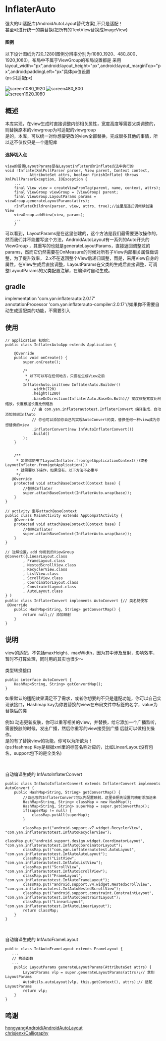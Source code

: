# InflaterAuto
强大的UI适配库(AndroidAutoLayout替代方案),不只是适配！
<br/>
甚至可进行统一的类替换(把所有的TextView替换成ImageView)
#### 图例
以下设计图纸为720_1280(图例分辨率分别为:1080_1920、480_800、1920_1080)，布局中不属于ViewGroup的布局设置都是
采用layout_width="px",android:layout_height="px",android:layout_marginTop="px",android:paddingLeft="px"具体px值设置
<br/>
(ps:只适配px)
<br/>
<br/>
![screen1080_1920](art/screen1080_1920.jpg)
![screen480_800](art/screen480_800.jpg)
<br/>
![screen1920_1080](art/screen1920_1080.jpg)


## 概述
本库实现，在view生成时直接调整内部相关属性，宽度高度等需要父类调整的，则替换原本的viewgroup为可适配的viewgroup
<br/>
是的，本库，可以统一对你想要更改的view全部替换，完成很多其他的事情，所以这不仅仅只是一个适配库

#### 选择切入点
```
view的设置LayoutParams是在LayoutInflater的rInflate方法中执行的
void rInflate(XmlPullParser parser, View parent, Context context,
           AttributeSet attrs, boolean finishInflate) throws XmlPullParserException, IOException {
    ...
    final View view = createViewFromTag(parent, name, context, attrs);
    final ViewGroup viewGroup = (ViewGroup) parent;
    final ViewGroup.LayoutParams params = viewGroup.generateLayoutParams(attrs);
    rInflateChildren(parser, view, attrs, true);//这里是递归调继续创建View
    viewGroup.addView(view, params);
    ...
    }
```
可以看到，LayoutParams是在这里创建的，这个方法是我们最需要更改操作的，然而我们并不能覆写这个方法，AndroidAutoLayout有一系列的Auto开头的ViewGroup
，其重写的也就是generateLayoutParams，直接返回调整过的params，然而它仍然需要在OnMeasure的时候对所有子View内部相关属性做调整，为了提升效率，
2.x不在返回整个View后递归调整，而是，采用View自身的属性，在View生成后直接调整，LayoutParams在父类的生成后直接调整，可调整LayoutParams的父类配置注解，在编译时自动生成。

## gradle
implementation 'com.yan:inflaterauto:2.0.17'
<br/>
annotationProcessor 'com.yan:inflaterauto-compiler:2.0.17'//如果你不需要自动生成适配类的功能，不需要引入

## 使用
```
// application 初始化
public class InflaterAutoApp extends Application {

    @Override
    public void onCreate() {
        super.onCreate();

        /*
         * 以下可以写在任何地方，只要在生成View之前
         */
        InflaterAuto.init(new InflaterAuto.Builder()
            .width(720)
            .height(1280)
            .baseOnDirection(InflaterAuto.BaseOn.Both)// 宽度根据宽度比例缩放，长度根据长度比例缩放
            // 由 com.yan.inflaterautotest.InflaterConvert 编译生成，自动添加前缀InfAuto
            // 你也可以添加你自己的实现AutoConvert的类，替换任何一种view成为你想替换的view
            .inflaterConvert(new InfAutoInflaterConvert())
            .build()
        );
    }


    /**
     * 如果你使用了LayoutInflater.from(getApplicationContext())或者LayoutInflater.from(getApplication())
     * 就需要以下操作，如果没有，以下方法不必重写
     */
   @Override
    protected void attachBaseContext(Context base) {
        //替换Inflater
        super.attachBaseContext(InflaterAuto.wrap(base));
    }
}

// activity 重写attachBaseContext
public class MainActivity extends AppCompatActivity {
    @Override
    protected void attachBaseContext(Context base) {
        //替换Inflater
        super.attachBaseContext(InflaterAuto.wrap(base));
    }
}

// 注解设置，add 你用到的ViewGroup
@Convert({LinearLayout.class
        , FrameLayout.class
        , NestedScrollView.class
        , RecyclerView.class
        , ListView.class
        , ScrollView.class
        , CoordinatorLayout.class
        , ConstraintLayout.class
        , AutoLayout.class
} )
public class InflaterConvert implements AutoConvert {// 类名随便写
 @Override
    public HashMap<String, String> getConvertMap() {
        return null;// 添加映射
    }
}
```
## 说明
view的适配，不包括maxHeight、maxWidth，因为其中涉及反射，影响效率，暂时不打算处理，同时用的其实也很少～
<br/>
<br/>
类型转换接口
```
public interface AutoConvert {
    HashMap<String, String> getConvertMap();
}
```
如果默认的适配效果满足不了需求，或者你想要的不只是适配功能，你可以自己实现该接口，Hashmap kay为你要替换的view在布局文件中标签的名字，value为替换后的类
<br/>
<br/>
例如 动态更新皮肤，你可以重写相关的view，并替换，给它添加一个广播监听，需要换肤的时候，发出广播，然后你重写的view接受到广播
后就可以做相关操作。 
<br/>
是的有了替换view的功能，你可以为所欲为！
<br/>
(ps:Hashmap Key是根据xml里的标签名称对应的，比如LinearLayout没有包名，support包下的是全类名)

<br/>
<br/>
自动编译生成的 InfAutoInflaterConvert

```
public class InfAutoInflaterConvert extends InflaterConvert implements AutoConvert {
    public HashMap<String, String> getConvertMap() {
        //自己写的InflaterConvert可以先配置映射，这里会把先设置的映射添加进来
        HashMap<String, String> classMap = new HashMap();
        HashMap<String, String> superMap = super.getConvertMap();
        if(superMap != null) {
            classMap.putAll(superMap);
        }

        classMap.put("android.support.v7.widget.RecyclerView", "com.yan.inflaterautotest.InfAutoRecyclerView");
        classMap.put("android.support.design.widget.CoordinatorLayout", "com.yan.inflaterautotest.InfAutoCoordinatorLayout");
        classMap.put("com.yan.inflaterautotest.AutoLayout", "com.yan.inflaterautotest.InfAutoAutoLayout");
        classMap.put("ListView", "com.yan.inflaterautotest.InfAutoListView");
        classMap.put("ScrollView", "com.yan.inflaterautotest.InfAutoScrollView");
        classMap.put("FrameLayout", "com.yan.inflaterautotest.InfAutoFrameLayout");
        classMap.put("android.support.v4.widget.NestedScrollView", "com.yan.inflaterautotest.InfAutoNestedScrollView");
        classMap.put("android.support.constraint.ConstraintLayout", "com.yan.inflaterautotest.InfAutoConstraintLayout");
        classMap.put("LinearLayout", "com.yan.inflaterautotest.InfAutoLinearLayout");
        return classMap;
    }
}

```
<br/>
<br/>
自动编译生成的 InfAutoFrameLayout

```
public class InfAutoFrameLayout extends FrameLayout {
   ...
   // 构造函数
   ...
    public LayoutParams generateLayoutParams(AttributeSet attrs) {
        LayoutParams vlp = super.generateLayoutParams(attrs);// 拿到LayoutParams
        AutoUtils.autoLayout(vlp, this.getContext(), attrs);// 适配LayoutParams
        return vlp;
    }
}
```
## 鸣谢
[hongyangAndroid/AndroidAutoLayout](https://github.com/hongyangAndroid/AndroidAutoLayout)
<br/>
[chrisjenx/Calligraphy](https://github.com/chrisjenx/Calligraphy)

